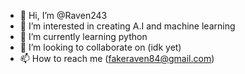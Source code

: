- 👋 Hi, I’m @Raven243
- 👀 I’m interested in creating A.I and machine learning
- 🌱 I’m currently learning python
- 💞️ I’m looking to collaborate on (idk yet)
- 📫 How to reach me (fakeraven84@gmail.com)


<!---
Raven243/Raven243 is a ✨ special ✨ repository because its `README.md` (this file) appears on your GitHub profile.
You can click the Preview link to take a look at your changes.
--->
